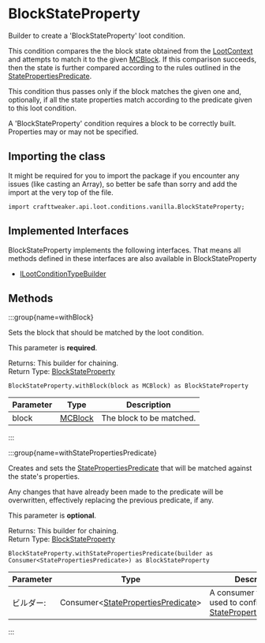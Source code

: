 # BlockStateProperty

Builder to create a 'BlockStateProperty' loot condition.

 This condition compares the the block state obtained from the [LootContext](/vanilla/api/loot/LootContext) and attempts to match it to the given [MCBlock](/vanilla/api/block/MCBlock). If this comparison succeeds, then the state is further compared according to the rules outlined in the [StatePropertiesPredicate](/vanilla/api/predicate/StatePropertiesPredicate).

 This condition thus passes only if the block matches the given one and, optionally, if all the state properties match according to the predicate given to this loot condition.

 A 'BlockStateProperty' condition requires a block to be correctly built. Properties may or may not be specified.

## Importing the class

It might be required for you to import the package if you encounter any issues (like casting an Array), so better be safe than sorry and add the import at the very top of the file.
```zenscript
import crafttweaker.api.loot.conditions.vanilla.BlockStateProperty;
```


## Implemented Interfaces
BlockStateProperty implements the following interfaces. That means all methods defined in these interfaces are also available in BlockStateProperty

- [ILootConditionTypeBuilder](/vanilla/api/loot/conditions/ILootConditionTypeBuilder)

## Methods

:::group{name=withBlock}

Sets the block that should be matched by the loot condition.

 This parameter is <strong>required</strong>.

Returns: This builder for chaining.  
Return Type: [BlockStateProperty](/vanilla/api/loot/conditions/vanilla/BlockStateProperty)

```zenscript
BlockStateProperty.withBlock(block as MCBlock) as BlockStateProperty
```

| Parameter | Type                                  | Description              |
| --------- | ------------------------------------- | ------------------------ |
| block     | [MCBlock](/vanilla/api/block/MCBlock) | The block to be matched. |


:::

:::group{name=withStatePropertiesPredicate}

Creates and sets the [StatePropertiesPredicate](/vanilla/api/predicate/StatePropertiesPredicate) that will be matched against the state's properties.

 Any changes that have already been made to the predicate will be overwritten, effectively replacing the previous predicate, if any.

 This parameter is <strong>optional</strong>.

Returns: This builder for chaining.  
Return Type: [BlockStateProperty](/vanilla/api/loot/conditions/vanilla/BlockStateProperty)

```zenscript
BlockStateProperty.withStatePropertiesPredicate(builder as Consumer<StatePropertiesPredicate>) as BlockStateProperty
```

| Parameter | Type                                                                                                    | Description                                                                                                                |
| --------- | ------------------------------------------------------------------------------------------------------- | -------------------------------------------------------------------------------------------------------------------------- |
| ビルダー:     | Consumer&lt;[StatePropertiesPredicate](/vanilla/api/predicate/StatePropertiesPredicate)&gt; | A consumer that will be used to configure the [StatePropertiesPredicate](/vanilla/api/predicate/StatePropertiesPredicate). |


:::


